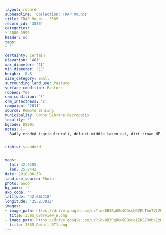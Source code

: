 ```yaml
---
layout: record
subheadline: 'Collection: TRAP Mounds'
title: TRAP Mound - 3585
record_id: '3585'
categories:
- 3000-3999
header: no
tags:
- ''

certainty: Certain
elevation: '461'
max_diameter: '11'
min_diameter: '10'
height: '0.3'
size_category: Small
surrounding_land_use: Pasture
surface_condition: Pasture
robbed: Yes
crm_condition: '3'
crm_intactness: '2'
campaign: '2011'
source: Remote Sensing
municipality: Gorno Sahrane necropolis
locality: ''
bgcode: DS001
notes: |-
  Badly eroded (agricultural), defunct-middle taken out, dirt trown NE, robbers' trench shallow, stony surface, group of very large stones.


rights: standard


maps:
  lat: 42.6285
  lon: 25.2442
date: 2018-08-30
land_use_source: Photo
photo: Good
bg_code: ''
akb_code: ''
latitude: '42.665218'
longitude: '25.203812'
images:
- image_path: https://drive.google.com/uc?id=0B3Rg88wZDQscNDZELThnTVl2UFk
  title: 3585_Overview_W.dng
- image_path: https://drive.google.com/uc?id=0B3Rg88wZDQscajZKS2RoMkEzRjA
  title: 3585_Detail_RT1.dng
---
```

